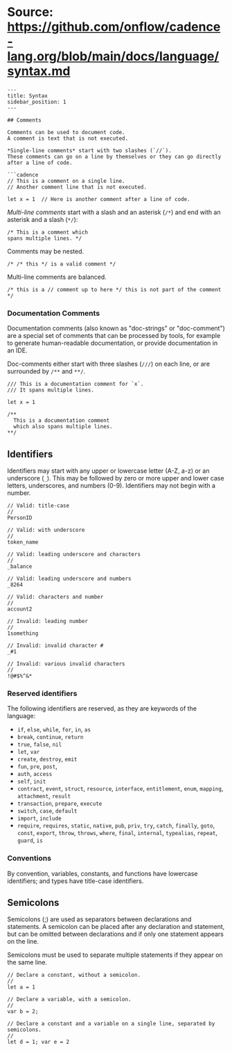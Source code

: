 # Source: https://github.com/onflow/cadence-lang.org/blob/main/docs/language/syntax.md

```
---
title: Syntax
sidebar_position: 1
---

## Comments

Comments can be used to document code.
A comment is text that is not executed.

*Single-line comments* start with two slashes (`//`).
These comments can go on a line by themselves or they can go directly after a line of code.

```cadence
// This is a comment on a single line.
// Another comment line that is not executed.

let x = 1  // Here is another comment after a line of code.
```

*Multi-line comments* start with a slash and an asterisk (`/*`)
and end with an asterisk and a slash (`*/`):

```cadence
/* This is a comment which
spans multiple lines. */
```

Comments may be nested.

```cadence
/* /* this */ is a valid comment */
```

Multi-line comments are balanced.

```cadence
/* this is a // comment up to here */ this is not part of the comment */
```

### Documentation Comments
Documentation comments (also known as "doc-strings" or "doc-comment") are a special set of comments that can be
processed by tools, for example to generate human-readable documentation, or provide documentation in an IDE.

Doc-comments either start with three slashes (`///`) on each line,
or are surrounded by `/**` and `**/`.

```cadence
/// This is a documentation comment for `x`.
/// It spans multiple lines.

let x = 1
```

```cadence
/**
  This is a documentation comment
  which also spans multiple lines.
**/
```

## Identifiers

Identifiers may start with any upper or lowercase letter (A-Z, a-z)
or an underscore (`_`).
This may be followed by zero or more upper and lower case letters,
underscores, and numbers (0-9).
Identifiers may not begin with a number.

```cadence
// Valid: title-case
//
PersonID

// Valid: with underscore
//
token_name

// Valid: leading underscore and characters
//
_balance

// Valid: leading underscore and numbers
_8264

// Valid: characters and number
//
account2

// Invalid: leading number
//
1something

// Invalid: invalid character #
_#1

// Invalid: various invalid characters
//
!@#$%^&*
```

### Reserved identifiers

The following identifiers are reserved, as they are keywords of the language:

- `if`, `else`, `while`, `for`, `in`, `as`
- `break`, `continue`, `return`
- `true`, `false`, `nil`
- `let`, `var`
- `create`, `destroy`, `emit`
- `fun`, `pre`, `post`,
- `auth`, `access`
- `self`, `init`
- `contract`, `event`, `struct`, `resource`, `interface`,
  `entitlement`, `enum`, `mapping`, `attachment`, `result`
- `transaction`, `prepare`, `execute`
- `switch`, `case`, `default`
- `import`, `include`
- `require`, `requires`, `static`, `native`, `pub`, `priv`, `try`, `catch`, `finally`,
  `goto`, `const`, `export`, `throw`, `throws`, `where`, `final`, `internal`, `typealias`,
  `repeat`, `guard`, `is`

### Conventions

By convention, variables, constants, and functions have lowercase identifiers;
and types have title-case identifiers.

## Semicolons

Semicolons (;) are used as separators between declarations and statements.
A semicolon can be placed after any declaration and statement,
but can be omitted between declarations and if only one statement appears on the line.

Semicolons must be used to separate multiple statements if they appear on the same line.

```cadence
// Declare a constant, without a semicolon.
//
let a = 1

// Declare a variable, with a semicolon.
//
var b = 2;

// Declare a constant and a variable on a single line, separated by semicolons.
//
let d = 1; var e = 2
```

```